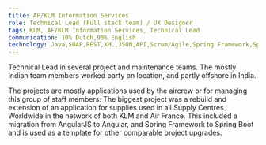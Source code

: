 ```yaml
---
title: AF/KLM Information Services
role: Technical Lead (Full stack team) / UX Designer
tags: KLM, AF/KLM Information Services, Technical Lead
communication: 10% Dutch,90% English
technology: Java,SOAP,REST,XML,JSON,API,Scrum/Agile,Spring Framework,Spring Boot,AngularJS,Angular,Oracle DB,Tomcat
---
```


Technical Lead in several project and maintenance teams. The mostly Indian team members
worked party on location, and partly offshore in India.

The projects are mostly applications used by the aircrew or for managing this group of staff
members. The biggest project was a rebuild and extension of an application for supplies used in all
Supply Centres Worldwide in the network of both KLM and Air France. This included a migration from
AngularJS to Angular, and Spring Framework to Spring Boot and is used as a template for other
comparable project upgrades.

